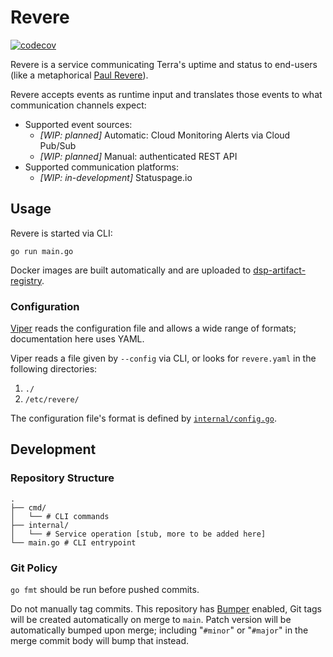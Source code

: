 # Revere

[![codecov](https://codecov.io/gh/broadinstitute/revere/branch/main/graph/badge.svg?token=RLKHCZDWat)](https://codecov.io/gh/broadinstitute/revere)

Revere is a service communicating Terra's uptime and status to end-users
(like a metaphorical [Paul Revere](https://en.wikipedia.org/wiki/Paul_Revere%27s_Midnight_Ride)).

Revere accepts events as runtime input and translates those events to what communication channels expect:
- Supported event sources:
    - *[WIP: planned]* Automatic: Cloud Monitoring Alerts via Cloud Pub/Sub
    - *[WIP: planned]* Manual: authenticated REST API
- Supported communication platforms:
    - *[WIP: in-development]* Statuspage.io
    
## Usage

Revere is started via CLI:

```shell
go run main.go
```

Docker images are built automatically and are uploaded to [dsp-artifact-registry](https://console.cloud.google.com/artifacts/docker/dsp-artifact-registry/us-central1/revere).

### Configuration

[Viper](https://github.com/spf13/viper) reads the configuration file and allows a wide range of formats; documentation here uses YAML.

Viper reads a file given by `--config` via CLI, or looks for `revere.yaml` in the following directories:
1. `./`
2. `/etc/revere/`

The configuration file's format is defined by [`internal/config.go`](https://github.com/broadinstitute/revere/tree/main/internal/configuration/config.go).


## Development

### Repository Structure

```
.
├── cmd/
│   └── # CLI commands
├── internal/
│   └── # Service operation [stub, more to be added here]
└── main.go # CLI entrypoint
```

### Git Policy

`go fmt` should be run before pushed commits.

Do not manually tag commits. This repository has [Bumper](https://github.com/DataBiosphere/github-actions/tree/master/actions/bumper) enabled, Git tags will be created automatically on merge to `main`. 
Patch version will be automatically bumped upon merge; including "`#minor`" or "`#major`" in the merge commit body will bump that instead.
